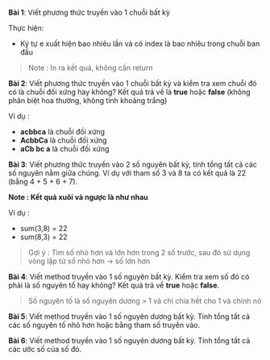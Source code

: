 **Bài 1**: Viết phương thức truyền vào 1 chuỗi bất kỳ

Thực hiện:

- Ký tự e xuất hiện bao nhiêu lần và có index là bao nhiêu trong chuỗi ban đầu

> Note : In ra kết quả, không cần return

**Bài 2**: Viết phương thức truyền vào 1 chuỗi bất kỳ và kiểm tra xem chuỗi đó có là chuỗi đối xứng hay không? Kết quả trả về là **true** hoặc **false** (không phân biệt hoa thường, không tính khoảng trắng)

Ví dụ : 

- **acbbca** là chuỗi đối xứng
- **AcbbCa** là chuỗi đối xứng
- **aCb bc a** là chuỗi đối xứng
  
**Bài 3**: Viết phương thức truyền vào 2 số nguyên bất kỳ, tính tổng tất cả các số nguyên nằm giữa chúng. Ví dụ với tham số 3 và 8 ta có kết quả là 22 (bằng 4 + 5 + 6 + 7).

**Note : Kết quả xuôi và ngược là như nhau**

Ví dụ :

- sum(3,8) = 22
- sum(8,3) = 22

> Gợi ý : Tìm số nhỏ hơn và lớn hơn trong 2 số trước, sau đó sử dụng vòng lặp từ số nhỏ hơn -> số lớn hơn

**Bài 4**: Viết method truyền vào 1 số nguyên bất kỳ. Kiểm tra xem số đó có phải là số nguyên tố hay không? Kết quả trả về **true** hoặc **false**.

> Số nguyên tố là số nguyên dương > 1 và chỉ chia hết cho 1 và chính nó

**Bài 5**: Viết method truyền vào 1 số nguyên dương bất kỳ. Tính tổng tất cả các số nguyên tố nhỏ hơn hoặc bằng tham số truyền vào.

**Bài 6**: Viết method truyền vào 1 số nguyên dương bất kỳ. Tính tổng tất cả các ước số của số đó.